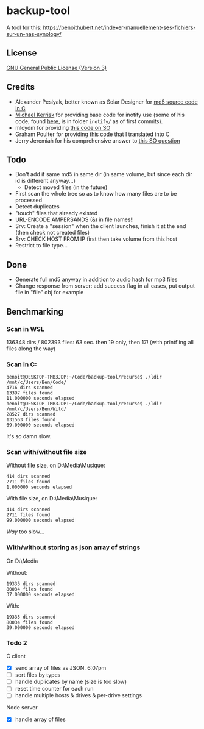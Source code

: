 # backup-tool

A tool for this: https://benoithubert.net/indexer-manuellement-ses-fichiers-sur-un-nas-synology/

## License

[GNU General Public License (Version 3)](http://www.fsf.org/licensing/licenses/gpl-3.0.html)

## Credits

* Alexander Peslyak, better known as Solar Designer <solar at openwall.com> for [md5 source code in C](http://openwall.info/wiki/people/solar/software/public-domain-source-code/md5)
* [Michael Kerrisk](http://man7.org/mtk/index.html) for providing base code for inotify use (some of his code, found [here](http://man7.org/tlpi/code/index.html), is in folder `inotify/` as of
first commits).
* mloydm for providing [this code on SO](http://stackoverflow.com/questions/8436841/how-to-recursively-list-directories-in-c-on-linux)
* Graham Poulter for providing [this code](http://snipplr.com/view/4025/mp3-checksum-in-id3-tag/) that I translated into C
* Jerry Jeremiah for his comprehensive answer to [this SO question](http://stackoverflow.com/questions/22077802/simple-c-example-of-doing-an-http-post-and-consuming-the-response)

## Todo

* Don't add if same md5 in same dir (in same volume, but since each dir id is different anyway...)
  * Detect moved files (in the future)
* First scan the whole tree so as to know how many files are to be processed
* Detect duplicates
* "touch" files that already existed
* URL-ENCODE AMPERSANDS (&) in file names!!
* Srv: Create a "session" when the client launches, finish it at the end (then check not created files)
* Srv: CHECK HOST FROM IP first then take volume from this host
* Restrict to file type...

## Done

* Generate full md5 anyway in addition to audio hash for mp3 files
* Change response from server: add success flag in all cases, put output file in "file" obj for example

## Benchmarking

### Scan in WSL

136348 dirs / 802393 files: 63 sec. then 19 only, then 17! (with printf'ing all files along the way)

### Scan in C:

```
benoit@DESKTOP-TMB3JDP:~/Code/backup-tool/recurse$ ./ldir /mnt/c/Users/Ben/Code/
4716 dirs scanned
13397 files found
11.000000 seconds elapsed
benoit@DESKTOP-TMB3JDP:~/Code/backup-tool/recurse$ ./ldir /mnt/c/Users/Ben/Wild/
28527 dirs scanned
131563 files found
69.000000 seconds elapsed
```

It's so damn slow.

### Scan with/without file size

Without file size, on D:\Media\Musique:

```
414 dirs scanned
2711 files found
1.000000 seconds elapsed
```

With file size, on D:\Media\Musique:

```
414 dirs scanned
2711 files found
99.000000 seconds elapsed
```

*Way* too slow...

### With/without storing as json array of strings

On D:\Media

Without:

```
19335 dirs scanned
80034 files found
37.000000 seconds elapsed
```

With:

```
19335 dirs scanned
80034 files found
39.000000 seconds elapsed
```



### Todo 2

C client

* [x] send array of files as JSON. 6:07pm
* [ ] sort files by types
* [ ] handle duplicates by name (size is too slow)
* [ ] reset time counter for each run
* [ ] handle multiple hosts & drives & per-drive settings

Node server

* [x] handle array of files
